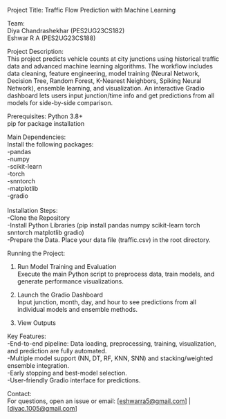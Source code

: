 Project Title:
Traffic Flow Prediction with Machine Learning

Team: <br>
Diya Chandrashekhar (PES2UG23CS182)<br>
Eshwar R A (PES2UG23CS188)

Project Description: <br>
This project predicts vehicle counts at city junctions using historical traffic data and advanced machine learning algorithms. The workflow includes data cleaning, feature engineering, model training (Neural Network, Decision Tree, Random Forest, K-Nearest Neighbors, Spiking Neural Network), ensemble learning, and visualization. An interactive Gradio dashboard lets users input junction/time info and get predictions from all models for side-by-side comparison.​

Prerequisites:
Python 3.8+<br>
pip for package installation
<br>

Main Dependencies:<br>
Install the following packages:<br>
  -pandas<br>
  -numpy<br>
  -scikit-learn<br>
  -torch<br>
  -snntorch<br>
  -matplotlib<br>
  -gradio<br>
<br>
Installation Steps:<br>
-Clone the Repository<br>
-Install Python Libraries (pip install pandas numpy scikit-learn torch snntorch matplotlib gradio)<br>
-Prepare the Data. Place your data file (traffic.csv) in the root directory.<br>


Running the Project:<br>
1. Run Model Training and Evaluation<br>
Execute the main Python script to preprocess data, train models, and generate performance visualizations.

2. Launch the Gradio Dashboard<br>
Input junction, month, day, and hour to see predictions from all individual models and ensemble methods.

3. View Outputs<br>

Key Features:<br>
-End-to-end pipeline: Data loading, preprocessing, training, visualization, and prediction are fully automated.<br>
-Multiple model support (NN, DT, RF, KNN, SNN) and stacking/weighted ensemble integration.<br>
-Early stopping and best-model selection.<br>
-User-friendly Gradio interface for predictions.<br>

Contact:<br>
For questions, open an issue or email: [eshwarra5@gmail.com] | [diyac.1005@gmail.com]
